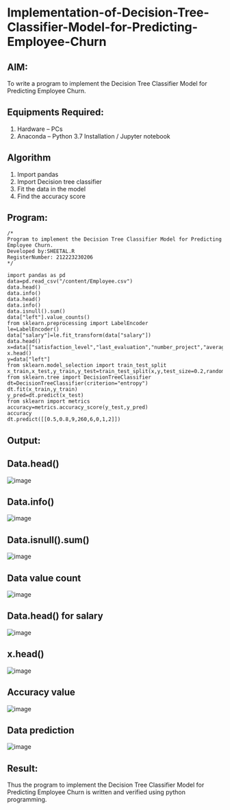 # Implementation-of-Decision-Tree-Classifier-Model-for-Predicting-Employee-Churn

## AIM:
To write a program to implement the Decision Tree Classifier Model for Predicting Employee Churn.

## Equipments Required:
1. Hardware – PCs
2. Anaconda – Python 3.7 Installation / Jupyter notebook

## Algorithm
1. Import pandas
2. Import Decision tree classifier
3. Fit the data in the model
4. Find the accuracy score


## Program:
```
/*
Program to implement the Decision Tree Classifier Model for Predicting Employee Churn.
Developed by:SHEETAL.R
RegisterNumber: 212223230206
*/
```
```
import pandas as pd
data=pd.read_csv("/content/Employee.csv")
data.head()
data.info()
data.head()
data.info()
data.isnull().sum()
data["left"].value_counts()
from sklearn.preprocessing import LabelEncoder
le=LabelEncoder()
data["salary"]=le.fit_transform(data["salary"])
data.head()
x=data[["satisfaction_level","last_evaluation","number_project","average_montly_hours","time_spend_company","Work_accident","promotion_last_5years","salary"]]
x.head()
y=data["left"]
from sklearn.model_selection import train_test_split
x_train,x_test,y_train,y_test=train_test_split(x,y,test_size=0.2,random_state=100)
from sklearn.tree import DecisionTreeClassifier
dt=DecisionTreeClassifier(criterion="entropy")
dt.fit(x_train,y_train)
y_pred=dt.predict(x_test)
from sklearn import metrics
accuracy=metrics.accuracy_score(y_test,y_pred)
accuracy
dt.predict([[0.5,0.8,9,260,6,0,1,2]])
```
## Output:
## Data.head()
![image](https://github.com/user-attachments/assets/86fcefb5-d00f-4f4b-93fd-e10ce7d8f070)

## Data.info()
![image](https://github.com/user-attachments/assets/dc78d66a-a8a7-4524-a589-93c6a84ba4ea)

## Data.isnull().sum()
![image](https://github.com/user-attachments/assets/310dc6d2-6c19-4d2e-a051-6d7377b04756)

## Data value count
![image](https://github.com/user-attachments/assets/868949a4-8ec0-4965-a585-835b644817e2)

##   Data.head() for salary
![image](https://github.com/user-attachments/assets/4259ac0f-1b68-4e46-8f03-9bf2c0ef6213)

## x.head()
![image](https://github.com/user-attachments/assets/3ec27a02-2a40-4788-a493-43055fface58)

## Accuracy value
![image](https://github.com/user-attachments/assets/fafd3b5c-6264-4fe4-a499-48b879ae001b)

## Data prediction
![image](https://github.com/user-attachments/assets/1b823bfc-5108-41f6-8618-a57d059f99fe)


## Result:
Thus the program to implement the  Decision Tree Classifier Model for Predicting Employee Churn is written and verified using python programming.
